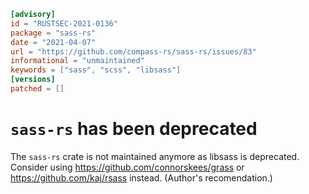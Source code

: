 ```toml
[advisory]
id = "RUSTSEC-2021-0136"
package = "sass-rs"
date = "2021-04-07"
url = "https://github.com/compass-rs/sass-rs/issues/83"
informational = "unmaintained"
keywords = ["sass", "scss", "libsass"]
[versions]
patched = []
```

# `sass-rs` has been deprecated

The `sass-rs` crate is not maintained anymore as libsass is deprecated.
Consider using https://github.com/connorskees/grass or https://github.com/kaj/rsass instead.
(Author's recomendation.)
